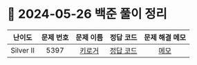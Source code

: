 # 📅 2024-05-26 백준 풀이 정리

| 난이도 | 문제 번호 | 문제 이름 | 정답 코드 | 문제 해결 메모 |
| :--: | :--: | :--: | :--: | :--: |
| Silver II | 5397 | [키로거](https://www.acmicpc.net/problem/5397) | [정답 코드](../bojSolutions/2025-05-23/5397.cs) | [메모](../../bojSolutions/2025-05-23/5397_memo.md) |
